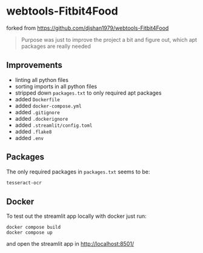 # webtools-Fitbit4Food

forked from <https://github.com/djshan1979/webtools-Fitbit4Food>

> Purpose was just to improve the project a bit and figure out, which apt packages are really needed

## Improvements

- linting all python files
- sorting imports in all python files
- stripped down `packages.txt` to only required apt packages
- added `Dockerfile`
- added `docker-compose.yml`
- added `.gitignore`
- added `.dockerignore`
- added `.streamlit/config.toml`
- added `.flake8`
- added `.env`

## Packages

The only required packages in `packages.txt` seems to be:

```txt
tesseract-ocr
```

## Docker

To test out the streamlit app locally with docker just run:

```shell
docker compose build
docker compose up
```

and open the streamlit app in <http://localhost:8501/>
